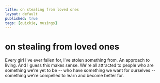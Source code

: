 ```yaml
---
title: on stealing from loved ones
layout: default
published: true
tags: [quickie, musings]
---
```


# on stealing from loved ones

Every girl I've ever fallen for, I've stolen something from. An approach to living. And I guess this makes sense. We're all attracted to people who are something we're yet to be -- who have something we want for ourselves -- something we're compelled to learn and become better for.